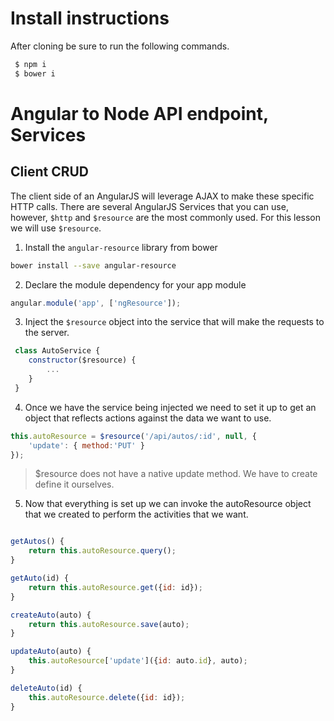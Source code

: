 # Install instructions

After cloning be sure to run the following commands.
```BASH
 $ npm i
 $ bower i
```

# Angular to Node API endpoint, Services


## Client CRUD
The client side of an AngularJS will leverage AJAX to make these specific HTTP calls. There are several AngularJS Services that you can use, however, `$http` and `$resource` are the most commonly used. For this lesson we will use `$resource`.

1. Install the `angular-resource` library from bower

```bash
bower install --save angular-resource
```

2. Declare the module dependency for your app module

```js
angular.module('app', ['ngResource']);
```

3. Inject the `$resource` object into the service that will make the requests to the server.

```js
 class AutoService {        
    constructor($resource) {
        ...
    }
 }
```

4. Once we have the service being injected we need to set it up to get an object that reflects actions against the data we want to use.

```js
this.autoResource = $resource('/api/autos/:id', null, {
    'update': { method:'PUT' }
});
```
> $resource does not have a native update method. We have to create define it ourselves.

5. Now that everything is set up we can invoke the autoResource object that we created to perform the activities that we want.

```js

getAutos() {
    return this.autoResource.query();
}

getAuto(id) {
    return this.autoResource.get({id: id});
}

createAuto(auto) {
    return this.autoResource.save(auto);
}

updateAuto(auto) {
    this.autoResource['update']({id: auto.id}, auto);
}

deleteAuto(id) {
    this.autoResource.delete({id: id});
}
``` 

